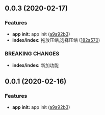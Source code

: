 ## 0.0.3 (2020-02-17)


### Features

* **app init:** app init ([a9a92b3](https://github.com/liuxsen/compress/commit/a9a92b335e8b0b74f25edb0af3f9d2cebc85a76f))
* **index/index:** 拖放压缩,选择压缩 ([182a570](https://github.com/liuxsen/compress/commit/182a570c7037639871657709752dfa0e45a2990d))


### BREAKING CHANGES

* **index/index:** 新加功能



## 0.0.1 (2020-02-16)


### Features

* **app init:** app init ([a9a92b3](https://github.com/liuxsen/compress/commit/a9a92b335e8b0b74f25edb0af3f9d2cebc85a76f))




